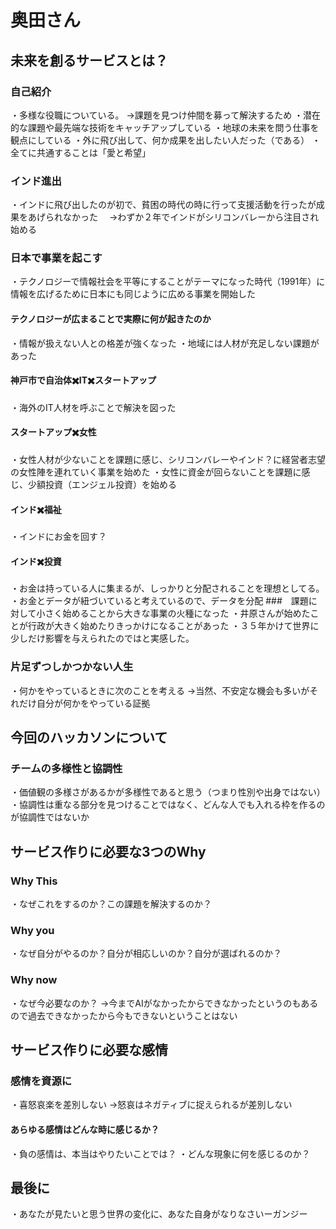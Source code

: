 # 奥田さん

## 未来を創るサービスとは？

### 自己紹介

・多様な役職についている。
→課題を見つけ仲間を募って解決するため
・潜在的な課題や最先端な技術をキャッチアップしている
・地球の未来を問う仕事を観点にしている
・外に飛び出して、何か成果を出したい人だった（である）
・全てに共通することは「愛と希望」

### インド進出

・インドに飛び出したのが初で、貧困の時代の時に行って支援活動を行ったが成果をあげられなかった
　→わずか２年でインドがシリコンバレーから注目され始める

### 日本で事業を起こす

・テクノロジーで情報社会を平等にすることがテーマになった時代（1991年）に情報を広げるために日本にも同じように広める事業を開始した

#### テクノロジーが広まることで実際に何が起きたのか

・情報が扱えない人との格差が強くなった
・地域には人材が充足しない課題があった

#### 神戸市で自治体✖️IT✖️スタートアップ

・海外のIT人材を呼ぶことで解決を図った

#### スタートアップ✖️女性

・女性人材が少ないことを課題に感じ、シリコンバレーやインド？に経営者志望の女性陣を連れていく事業を始めた
・女性に資金が回らないことを課題に感じ、少額投資（エンジェル投資）を始める

#### インド✖️福祉

・インドにお金を回す？

#### インド✖️投資

・お金は持っている人に集まるが、しっかりと分配されることを理想としてる。
・お金とデータが紐づいていると考えているので、データを分配
###　課題に対して小さく始めることから大きな事業の火種になった
・井原さんが始めたことが行政が大きく始めたりきっかけになることがあった
・３５年かけて世界に少しだけ影響を与えられたのではと実感した。

### 片足ずつしかつかない人生

・何かをやっているときに次のことを考える
→当然、不安定な機会も多いがそれだけ自分が何かをやっている証拠

## 今回のハッカソンについて

### チームの多様性と協調性

・価値観の多様さがあるかが多様性であると思う（つまり性別や出身ではない）
・協調性は重なる部分を見つけることではなく、どんな人でも入れる枠を作るのが協調性ではないか

## サービス作りに必要な3つのWhy

### Why This

・なぜこれをするのか？この課題を解決するのか？

### Why you

・なぜ自分がやるのか？自分が相応しいのか？自分が選ばれるのか？

### Why now

・なぜ今必要なのか？
→今までAIがなかったからできなかったというのもあるので過去できなかったから今もできないということはない

## サービス作りに必要な感情

### 感情を資源に

・喜怒哀楽を差別しない
→怒哀はネガティブに捉えられるが差別しない

#### あらゆる感情はどんな時に感じるか？

・負の感情は、本当はやりたいことでは？
・どんな現象に何を感じるのか？

## 最後に

・あなたが見たいと思う世界の変化に、あなた自身がなりなさいーガンジー